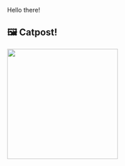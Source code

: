 Hello there!



## 🖼️ Catpost!

<sub>
    <img src="https://cdn2.thecatapi.com/images/y8EiKM6JL.jpg" height="256">
</sub>

